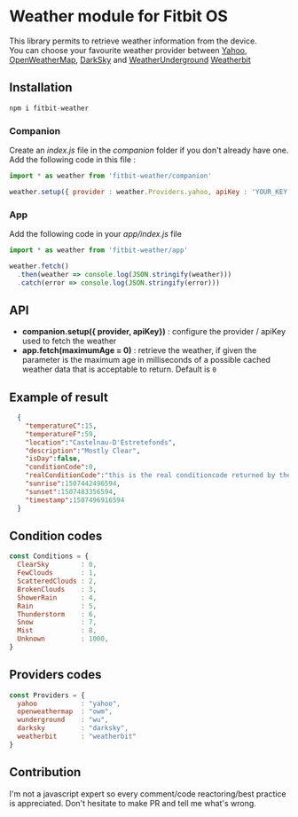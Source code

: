 # Weather module for Fitbit OS

This library permits to retrieve weather information from the device.  
You can choose your favourite weather provider between [Yahoo](https://query.yahooapis.com), [OpenWeatherMap](http://api.openweathermap.org), [DarkSky](https://api.darksky.net) and [WeatherUnderground](http://api.wunderground.com) [Weatherbit](https://www.weatherbit.io/)

## Installation

```javascript
npm i fitbit-weather
```

### Companion

Create an *index.js* file in the *companion* folder if you don't already have one.  
Add the following code in this file :

```javascript
import * as weather from 'fitbit-weather/companion'

weather.setup({ provider : weather.Providers.yahoo, apiKey : 'YOUR_KEY' })
```
### App

Add the following code in your *app/index.js* file

```javascript
import * as weather from 'fitbit-weather/app'

weather.fetch()
  .then(weather => console.log(JSON.stringify(weather)))
  .catch(error => console.log(JSON.stringify(error)))
```

## API

* **companion.setup({ provider, apiKey})** : configure the provider / apiKey used to fetch the weather
* **app.fetch(maximumAge = 0)** : retrieve the weather, if given the parameter is the maximum age in milliseconds of a possible cached weather data that is acceptable to return. Default is `0`

## Example of result
```json
  {
    "temperatureC":15,
    "temperatureF":59,
    "location":"Castelnau-D'Estretefonds",
    "description":"Mostly Clear",
    "isDay":false,
    "conditionCode":0,
    "realConditionCode":"this is the real conditioncode returned by the provider",
    "sunrise":1507442496594,
    "sunset":1507483356594,
    "timestamp":1507496916594
  }
```

## Condition codes
```javascript
const Conditions = {
  ClearSky        : 0,
  FewClouds       : 1,
  ScatteredClouds : 2,
  BrokenClouds    : 3,
  ShowerRain      : 4,
  Rain            : 5,
  Thunderstorm    : 6,
  Snow            : 7,
  Mist            : 8,
  Unknown         : 1000,
}
```
## Providers codes
```javascript
const Providers = {
  yahoo           : "yahoo",
  openweathermap  : "owm",
  wunderground    : "wu",
  darksky         : "darksky",
  weatherbit      : "weatherbit"
}
```

## Contribution

I'm not a javascript expert so every comment/code reactoring/best practice is appreciated. Don't hesitate to make PR and tell me what's wrong.
